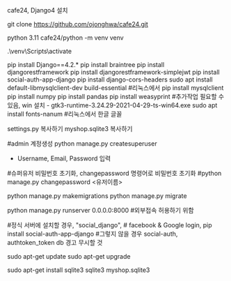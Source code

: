 cafe24, Django4 설치

git clone https://github.com/ojonghwa/cafe24.git

python 3.11
cafe24/python -m venv venv

.\venv\Scripts\activate

pip install Django==4.2.*
pip install braintree
pip install djangorestframework
pip install djangorestframework-simplejwt
pip install social-auth-app-django
pip install django-cors-headers 
sudo apt install default-libmysqlclient-dev build-essential   #리눅스에서
pip install mysqlclient
pip install numpy
pip install pandas
pip install weasyprint	        #추가작업 필요할 수 있음, win 설치 - gtk3-runtime-3.24.29-2021-04-29-ts-win64.exe 
sudo apt install fonts-nanum    #리눅스에서 한글 글꼴 

settings.py 복사하기 
myshop.sqlite3 복사하기 


#admin 계정생성
python manage.py createsuperuser 
- Username, Email, Password 입력

#슈퍼유저 비밀번호 초기화, changepassword 명령어로 비밀번호 초기화
#python manage.py changepassword <유저이름>

python manage.py makemigrations
python manage.py migrate

python manage.py runserver 0.0.0.0:8000    #외부접속 허용하기 위함

#정식 서버에 설치할 경우,  "social_django",  # facebook & Google login, pip install social-auth-app-django
#그렇지 않을 경우 social-auth, authtoken_token db 경고 무시할 것 

sudo apt-get update
sudo apt-get upgrade

sudo apt-get install sqlite3
sqlite3 myshop.sqlite3
